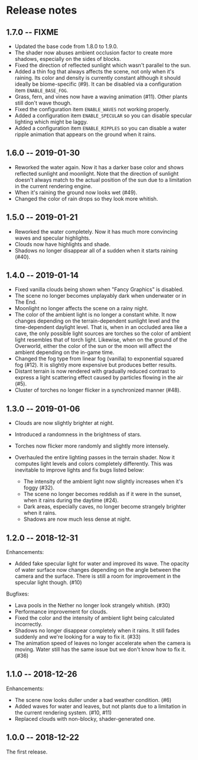 # Release notes

## 1.7.0 -- FIXME

* Updated the base code from 1.8.0 to 1.9.0.
* The shader now abuses ambient occlusion factor to create more
  shadows, especially on the sides of blocks.
* Fixed the direction of reflected sunlight which wasn't parallel to
  the sun.
* Added a thin fog that always affects the scene, not only when it's
  raining. Its color and density is currently constant although it
  should ideally be biome-specific (#9). It can be disabled via a
  configuration item ``ENABLE_BASE_FOG``.
* Grass, fern, and vines now have a waving animation (#11). Other
  plants still don't wave though.
* Fixed the configuration item ``ENABLE_WAVES`` not working properly.
* Added a configuration item ``ENABLE_SPECULAR`` so you can disable
  specular lighting which might be laggy.
* Added a configuration item ``ENABLE_RIPPLES`` so you can disable a
  water ripple animation that appears on the ground when it rains.

## 1.6.0 -- 2019-01-30

* Reworked the water again. Now it has a darker base color and shows
  reflected sunlight and moonlight. Note that the direction of
  sunlight doesn't always match to the actual position of the sun due
  to a limitation in the current rendering engine.
* When it's raining the ground now looks wet (#49).
* Changed the color of rain drops so they look more whitish.

## 1.5.0 -- 2019-01-21

* Reworked the water completely. Now it has much more convincing waves
  and specular highlights.
* Clouds now have highlights and shade.
* Shadows no longer disappear all of a sudden when it starts raining
  (#40).

## 1.4.0 -- 2019-01-14

* Fixed vanilla clouds being shown when "Fancy Graphics" is disabled.
* The scene no longer becomes unplayably dark when underwater or in
  The End.
* Moonlight no longer affects the scene on a rainy night.
* The color of the ambient light is no longer a constant white. It now
  changes depending on the terrain-dependent sunlight level and the
  time-dependent daylight level. That is, when in an occluded area
  like a cave, the only possible light sources are torches so the
  color of ambient light resembles that of torch light. Likewise, when
  on the ground of the Overworld, either the color of the sun or the
  moon will affect the ambient depending on the in-game time.
* Changed the fog type from linear fog (vanilla) to exponential
  squared fog (#12). It is slightly more expensive but produces better
  results.
* Distant terrain is now rendered with gradually reduced contrast to
  express a light scattering effect caused by particles flowing in the
  air (#5).
* Cluster of torches no longer flicker in a synchronized manner (#48).

## 1.3.0 -- 2019-01-06

* Clouds are now slightly brighter at night.
* Introduced a randomness in the brightness of stars.
* Torches now flicker more randomly and slightly more intensely.
* Overhauled the entire lighting passes in the terrain shader. Now it
  computes light levels and colors completely differently. This was
  inevitable to improve lights and fix bugs listed below:

    * The intensity of the ambient light now slightly increases when
      it's foggy (#32).
    * The scene no longer becomes reddish as if it were in the sunset,
      when it rains during the daytime (#24).
    * Dark areas, especially caves, no longer become strangely
      brighter when it rains.
    * Shadows are now much less dense at night.

## 1.2.0 -- 2018-12-31

Enhancements:

* Added fake specular light for water and improved its wave. The
  opacity of water surface now changes depending on the angle between
  the camera and the surface. There is still a room for improvement in
  the specular light though. (#10)

Bugfixes:

* Lava pools in the Nether no longer look strangely whitish. (#30)
* Performance improvement for clouds.
* Fixed the color and the intensity of ambient light being calculated
  incorrectly.
* Shadows no longer disappear completely when it rains. It still fades
  suddenly and we're looking for a way to fix it. (#33)
* The animation speed of leaves no longer accelerate when the camera
  is moving. Water still has the same issue but we don't know how to
  fix it. (#36)

## 1.1.0 -- 2018-12-26

Enhancements:

* The scene now looks duller under a bad weather condition. (#6)
* Added waves for water and leaves, but not plants due to a limitation
  in the current rendering system. (#10, #11)
* Replaced clouds with non-blocky, shader-generated one.

## 1.0.0 -- 2018-12-22

The first release.
